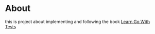 # About
this is project about implementing and following the book 
[Learn Go With Tests](https://quii.gitbook.io/learn-go-with-tests)
